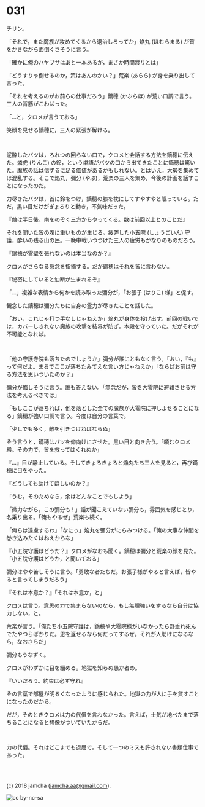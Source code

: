 

# 031

チリン。  

「それで，また魔族が攻めてくるから退治しろってか」焔丸 (ほむらまる) が首をかきながら面倒くさそうに言う。  

「確かに俺のハヤブサはあと一本あるが，まさか時間渡りとは」  

「どうすりゃ倒せるのか，策はあんのかい？」荒楽 (あらら) が身を乗り出して言った。  

「それを考えるのがお前らの仕事だろう」鏑穂 (かぶらほ) が荒い口調で言う。三人の背筋がこわばった。  

「…と，クロメが言うておる」  

笑顔を見せる鏑穂に，三人の緊張が解ける。  

<br>  

泥酔したバツは，ろれつの回らない口で，クロメと会話する方法を鏑穂に伝えた。燐虎 (りんこ) の鈴，という単語がバツの口から出てきたことに鏑穂は驚いた。魔族の話は信ずるに足る価値があるかもしれない。とはいえ，大勢を集めては混乱する。そこで焔丸，彌分 (やぶ)，荒楽の三人を集め，今後の計画を話すことになったのだ。  

力尽きたバツは，首に鈴をつけ，鏑穂の膝を枕にしてすやすやと眠っている。ただ，黒い目だけがぎょろりと動き，不気味だった。  

『敵は半日後，南をのぞく三方からやってくる。数は前回以上とのことだ』  

それを聞いた皆の腹に重いものが生じる。疲弊した小五院 (しょうごいん) 守護，酔いの残る山の民。一晩中戦いつづけた三人の疲労もかなりのものだろう。  

『鏑穂が霊壁を張れないのは本当なのか？』  

クロメがさらなる懸念を指摘する。だが鏑穂はそれを皆に言わない。  

『秘密にしていると油断が生まれるぞ』  

「…」複雑な表情から何かを読み取った彌分が，「お張子 (はりこ) 様」と促す。  

観念した鏑穂は彌分たちに自身の霊力が尽きたことを話した。  

「おい，これじゃ打つ手なしじゃねえか」焔丸が身体を投げ出す。前回の戦いでは，カバーしきれない魔族の攻撃を結界が防ぎ，本殿を守っていた。だがそれが不可能となれば。  

<br>  

「他の守護寺院も落ちたのでしょうか」彌分が誰にともなく言う。「おい，『も』って何だよ。まるでここが落ちたみてえな言い方じゃねえか」「ならばお前は守る方法を思いついたのか？」  

彌分が悔しそうに言う。誰も答えない。「無念だが，皆を大零院に避難させる方法を考えるべきでは」  

「もしここが落ちれば，他を落とした全ての魔族が大零院に押しよせることになる」鏑穂が強い口調で言う。今度は自分の言葉で。  

「少しでも多く，敵を引きつけねばならぬ」  

そう言うと，鏑穂はバツを仰向けにさせた。黒い目と向き合う。「頼むクロメ殿。その力で，皆を救ってはくれぬか」  

『…』目が静止している。そしてきょろきょろと焔丸たち三人を見ると，再び鏑穂に目をやった。  

『どうしても助けてほしいのか？』  

「うむ。そのためなら，余はどんなことでもしよう」  

「微力ながら，この彌分も ! 」話が聞こえていない彌分も，雰囲気を感じとり，名乗り出る。「俺もやるぜ」荒楽も続く。  

「俺らは遠慮するわ」「なにっ」焔丸を彌分がにらみつける。「俺の大事な仲間を巻き込みたくはねえからな」  

『小五院守護はどうだ？』クロメがなおも聞く。鏑穂は彌分と荒楽の顔を見た。「小五院守護はどうか，と聞いておる」  

彌分はやや苦しそうに言う。「勇敢な者たちだ。お張子様がやると言えば，皆やると言ってしまうだろう」  

『それは本意か？』「それは本意か，と」  

クロメは言う。意思の力で集まらないのなら，もし無理強いをするなら自分は協力しない，と。  

荒楽が言う。「俺たち小五院守護は，鏑穂や大零院様がいなかったら野垂れ死んでたやつらばかりだ。恩を返せるなら何だってするぜ。それが人助けになるなら，なおさらだ」  

彌分もうなずく。  

クロメがわずかに目を細める。地獄を知らぬ愚か者め。  

『いいだろう。約束は必ず守れ』  

その言葉で部屋が明るくなったように感じられた。地獄の力が人に手を貸すことになったのだから。  

だが，そのときクロメは力の代償を言わなかった。言えば，士気が地べたまで落ちることになると想像がついていたからだ。  

<br>  

力の代償。それはどこまでも退屈で，そして一つのミスも許されない書類仕事であった。  

<br>  
<br>  

(c) 2018 jamcha (jamcha.aa@gmail.com).  

![cc by-nc-sa](https://i.creativecommons.org/l/by-nc-sa/4.0/88x31.png)  

